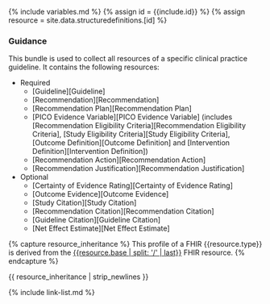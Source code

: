 {% include variables.md %}
{% assign id = {{include.id}} %}
{% assign resource = site.data.structuredefinitions.[id] %}

### Guidance

This bundle is used to collect all resources of a specific clinical practice guideline. It contains the following resources:

* Required
  * [Guideline][Guideline]
  * [Recommendation][Recommendation]
  * [Recommendation Plan][Recommendation Plan]
  * [PICO Evidence Variable][PICO Evidence Variable] (includes [Recommendation Eligibility Criteria][Recommendation Eligibility Criteria], [Study Eligibility Criteria][Study Eligibility Criteria], [Outcome Definition][Outcome Definition] and [Intervention Definition][Intervention Definition])
  * [Recommendation Action][Recommendation Action]
  * [Recommendation Justification][Recommendation Justification]
* Optional
  * [Certainty of Evidence Rating][Certainty of Evidence Rating]
  * [Outcome Evidence][Outcome Evidence]
  * [Study Citation][Study Citation]
  * [Recommendation Citation][Recommendation Citation]
  * [Guideline Citation][Guideline Citation]
  * [Net Effect Estimate][Net Effect Estimate]

{% capture resource_inheritance %}
This profile of a FHIR {{resource.type}} is derived from the [{{resource.base | split: '/' | last}}]({{resource.base}}) FHIR resource.
{% endcapture %}

{{ resource_inheritance | strip_newlines }}

{% include link-list.md %}
